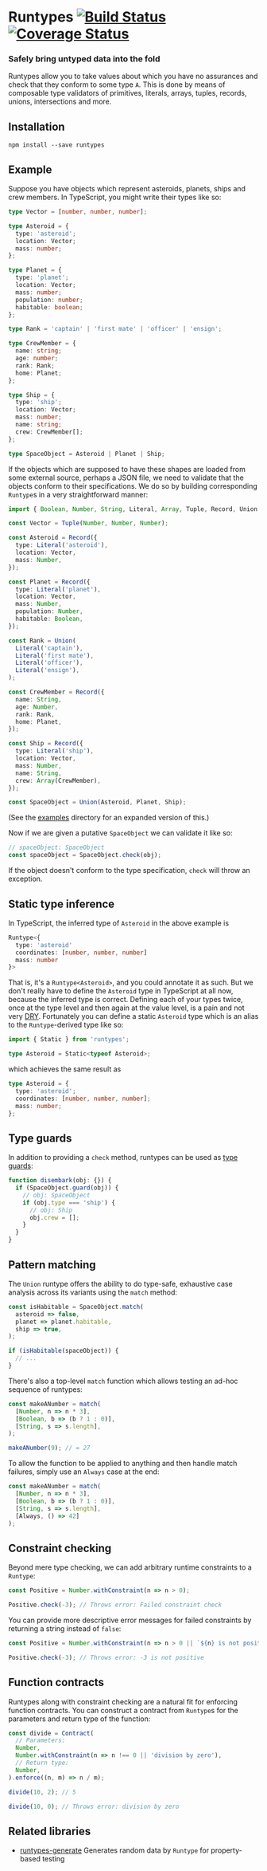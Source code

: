 # Runtypes [![Build Status](https://travis-ci.org/pelotom/runtypes.svg?branch=master)](https://travis-ci.org/pelotom/runtypes) [![Coverage Status](https://coveralls.io/repos/pelotom/runtypes/badge.svg?branch=master)](https://coveralls.io/github/pelotom/runtypes?branch=master)

### Safely bring untyped data into the fold

Runtypes allow you to take values about which you have no assurances and check that they conform to some type `A`.
This is done by means of composable type validators of primitives, literals, arrays, tuples, records, unions,
intersections and more.

## Installation

```
npm install --save runtypes
```

## Example

Suppose you have objects which represent asteroids, planets, ships and crew members. In TypeScript, you might write their types like so:

```ts
type Vector = [number, number, number];

type Asteroid = {
  type: 'asteroid';
  location: Vector;
  mass: number;
};

type Planet = {
  type: 'planet';
  location: Vector;
  mass: number;
  population: number;
  habitable: boolean;
};

type Rank = 'captain' | 'first mate' | 'officer' | 'ensign';

type CrewMember = {
  name: string;
  age: number;
  rank: Rank;
  home: Planet;
};

type Ship = {
  type: 'ship';
  location: Vector;
  mass: number;
  name: string;
  crew: CrewMember[];
};

type SpaceObject = Asteroid | Planet | Ship;
```

If the objects which are supposed to have these shapes are loaded from some external source, perhaps a JSON file, we need to
validate that the objects conform to their specifications. We do so by building corresponding `Runtype`s in a very straightforward
manner:

```ts
import { Boolean, Number, String, Literal, Array, Tuple, Record, Union } from 'runtypes';

const Vector = Tuple(Number, Number, Number);

const Asteroid = Record({
  type: Literal('asteroid'),
  location: Vector,
  mass: Number,
});

const Planet = Record({
  type: Literal('planet'),
  location: Vector,
  mass: Number,
  population: Number,
  habitable: Boolean,
});

const Rank = Union(
  Literal('captain'),
  Literal('first mate'),
  Literal('officer'),
  Literal('ensign'),
);

const CrewMember = Record({
  name: String,
  age: Number,
  rank: Rank,
  home: Planet,
});

const Ship = Record({
  type: Literal('ship'),
  location: Vector,
  mass: Number,
  name: String,
  crew: Array(CrewMember),
});

const SpaceObject = Union(Asteroid, Planet, Ship);
```

(See the [examples](src/examples) directory for an expanded version of this.)

Now if we are given a putative `SpaceObject` we can validate it like so:

```ts
// spaceObject: SpaceObject
const spaceObject = SpaceObject.check(obj);
```

If the object doesn't conform to the type specification, `check` will throw an exception.

## Static type inference

In TypeScript, the inferred type of `Asteroid` in the above example is

```ts
Runtype<{
  type: 'asteroid'
  coordinates: [number, number, number]
  mass: number
}>
```

That is, it's a `Runtype<Asteroid>`, and you could annotate it as such. But we don't really have to define the
`Asteroid` type in TypeScript at all now, because the inferred type is correct. Defining each of your types
twice, once at the type level and then again at the value level, is a pain and not very [DRY](https://en.wikipedia.org/wiki/Don't_repeat_yourself).
Fortunately you can define a static `Asteroid` type which is an alias to the `Runtype`-derived type like so:

```ts
import { Static } from 'runtypes';

type Asteroid = Static<typeof Asteroid>;
```

which achieves the same result as

```ts
type Asteroid = {
  type: 'asteroid';
  coordinates: [number, number, number];
  mass: number;
};
```

## Type guards

In addition to providing a `check` method, runtypes can be used as [type guards](https://basarat.gitbooks.io/typescript/content/docs/types/typeGuard.html):

```ts
function disembark(obj: {}) {
  if (SpaceObject.guard(obj)) {
    // obj: SpaceObject
    if (obj.type === 'ship') {
      // obj: Ship
      obj.crew = [];
    }
  }
}
```

## Pattern matching

The `Union` runtype offers the ability to do type-safe, exhaustive case analysis across its variants using the `match` method:

```ts
const isHabitable = SpaceObject.match(
  asteroid => false,
  planet => planet.habitable,
  ship => true,
);

if (isHabitable(spaceObject)) {
  // ...
}
```

There's also a top-level `match` function which allows testing an ad-hoc sequence of runtypes:

```ts
const makeANumber = match(
  [Number, n => n * 3],
  [Boolean, b => (b ? 1 : 0)],
  [String, s => s.length],
);

makeANumber(9); // = 27
```

To allow the function to be applied to anything and then handle match failures, simply use an `Always` case at the end:

```ts
const makeANumber = match(
  [Number, n => n * 3],
  [Boolean, b => (b ? 1 : 0)],
  [String, s => s.length],
  [Always, () => 42]
);
```

## Constraint checking

Beyond mere type checking, we can add arbitrary runtime constraints to a `Runtype`:

```ts
const Positive = Number.withConstraint(n => n > 0);

Positive.check(-3); // Throws error: Failed constraint check
```

You can provide more descriptive error messages for failed constraints by returning
a string instead of `false`:

```ts
const Positive = Number.withConstraint(n => n > 0 || `${n} is not positive`);

Positive.check(-3); // Throws error: -3 is not positive
```

## Function contracts

Runtypes along with constraint checking are a natural fit for enforcing function
contracts. You can construct a contract from `Runtype`s for the parameters and
return type of the function:

```ts
const divide = Contract(
  // Parameters:
  Number,
  Number.withConstraint(n => n !== 0 || 'division by zero'),
  // Return type:
  Number,
).enforce((n, m) => n / m);

divide(10, 2); // 5

divide(10, 0); // Throws error: division by zero
```

## Related libraries

* [runtypes-generate](https://github.com/typeetfunc/runtypes-generate) Generates random data by `Runtype` for property-based testing
